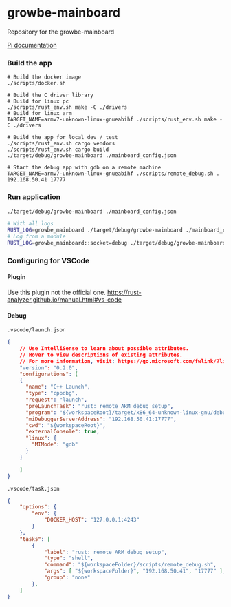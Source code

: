 
# growbe-mainboard

Repository for the growbe-mainboard

[Pi documentation](/docs/pi.md)



### Build the app

```
# Build the docker image
./scripts/docker.sh

# Build the C driver library
# Build for linux pc
./scripts/rust_env.sh make -C ./drivers
# Build for linux arm
TARGET_NAME=armv7-unknown-linux-gnueabihf ./scripts/rust_env.sh make -C ./drivers

# Build the app for local dev / test
./scripts/rust_env.sh cargo vendors
./scripts/rust_env.sh cargo build 
./target/debug/growbe-mainboard ./mainboard_config.json

# Start the debug app with gdb on a remote machine
TARGET_NAME=armv7-unknown-linux-gnueabihf ./scripts/remote_debug.sh . 192.168.50.41 17777
```


### Run application

```bash
./target/debug/growbe-mainboard ./mainboard_config.json

# With all logs
RUST_LOG=growbe_mainboard ./target/debug/growbe-mainboard ./mainboard_config.json
# Log from a module
RUST_LOG=growbe_mainboard::socket=debug ./target/debug/growbe-mainboard ./mainboard_config.json
```

### Configuring for VSCode

#### Plugin 

Use this plugin not the official one. https://rust-analyzer.github.io/manual.html#vs-code

#### Debug

`.vscode/launch.json`
```json
{
	// Use IntelliSense to learn about possible attributes.
	// Hover to view descriptions of existing attributes.
	// For more information, visit: https://go.microsoft.com/fwlink/?linkid=830387
	"version": "0.2.0",
	"configurations": [
  	{
      "name": "C++ Launch",
      "type": "cppdbg",
      "request": "launch",
	  "preLaunchTask": "rust: remote ARM debug setup",
      "program": "${workspaceRoot}/target/x86_64-unknown-linux-gnu/debug/growbe-mainboard",
      "miDebuggerServerAddress": "192.168.50.41:17777",
      "cwd": "${workspaceRoot}",
      "externalConsole": true,
      "linux": {
        "MIMode": "gdb"
      }
    }

	]
}
```

`.vscode/task.json`
```json
{
	"options": {
		"env": {
			"DOCKER_HOST": "127.0.0.1:4243"
		}
	},
    "tasks": [
        {
            "label": "rust: remote ARM debug setup",
            "type": "shell",
            "command": "${workspaceFolder}/scripts/remote_debug.sh",
            "args": [ "${workspaceFolder}", "192.168.50.41", "17777" ],
            "group": "none"
        },
    ]
}
```